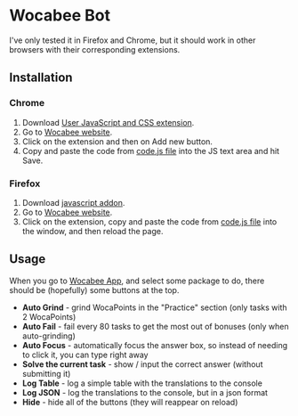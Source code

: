 # Wocabee Bot

I've only tested it in Firefox and Chrome, but it should work in other browsers with their corresponding extensions.

## Installation

### Chrome

1. Download [User JavaScript and CSS extension](https://chrome.google.com/webstore/detail/nbhcbdghjpllgmfilhnhkllmkecfmpld).
2. Go to [Wocabee website](https://wocabee.app/).
3. Click on the extension and then on Add new button.
4. Copy and paste the code from [code.js file](code.js) into the JS text area and hit Save.

### Firefox

1. Download [javascript addon](https://addons.mozilla.org/en-US/firefox/addon/javascript/).
2. Go to [Wocabee website](https://wocabee.app/).
3. Click on the extension, copy and paste the code from [code.js file](code.js) into the window, and then reload the page.

## Usage

When you go to [Wocabee App](https://wocabee.app/app/), and select some package to do, there should be (hopefully) some buttons at the top.

- **Auto Grind** - grind WocaPoints in the "Practice" section (only tasks with 2 WocaPoints)
- **Auto Fail** - fail every 80 tasks to get the most out of bonuses (only when auto-grinding)
- **Auto Focus** - automatically focus the answer box, so instead of needing to click it, you can type right away
- **Solve the current task** - show / input the correct answer (without submitting it)
- **Log Table** - log a simple table with the translations to the console
- **Log JSON** - log the translations to the console, but in a json format
- **Hide** - hide all of the buttons (they will reappear on reload)
